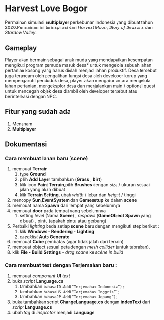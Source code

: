 # Harvest Love Bogor
Permainan simulasi **multiplayer** perkebunan Indonesia yang dibuat tahun 2020.Permainan ini terinspirasi dari *Harvest Moon*,
*Story of Seasons* dan *Stardew Valley*.

## Gameplay
Player akan bermain sebagai anak muda yang mendapatkan kesempatan mengikuti program pemuda masuk desa* untuk mengelola sebuah lahan pertanian kosong yang harus diolah menjadi lahan produktif. Desa tersebut juga terancam oleh pengalihan fungsi desa oleh developer korup yang mempengaruhi penduduk desa, player akan mengatur antara mengelola lahan pertanian, mengeksplor desa dan menjalankan main / optional quest  untuk mencegah objek desa diambil oleh developer tersebut atau berinterkasi dengan NPC.

## Fitur yang sudah ada
1. Menanam
2. **Multiplayer**

## Dokumentasi
### Cara membuat lahan baru (scene)
1. membuat **Terrain** 
    1. type **Ground**
    2. pilih **Add Layer** tambahkan (**Grass** , **Dirt**)
    3. klik icon **Paint Terrain**,pilih **Brushes** dengan *size* / ukuran sesuai jalan yang akan dibuat
    4. klik **Terrain Setting**, ubah *width* / lebar dan *height* / tinggi 
2. mencopy **Sun**,**EventSystem** dan **Gamesetup** ke dalam **scene**
3. membuat nama **Spawn** dari tempat yang sebelumnya
4. membuat **door** pada tempat yang sebelumnya
    1. setting *level* (Nama **Scene**) , *respawn* (**GameObject Spawn** yang dibuat) , pintu (apakah pintu atau gerbang)
5. Perbaiki *lighting* beda setiap **scene** baru dengan mengikuti step berikut : 
    1. klik **Windows - Rendering - Lighting**
    2. *checklist* **Auto Generate**
6. membuat **Cube** pembatas (agar tidak jatuh dari terrain)
7. membuat object sesual peta dengan *mesh collider* (untuk tabrakan).
8. klik **File - Build Settings** - *drag scane* ke *scène in build*

### Cara membuat text dengan Terjemahan baru :
1. membuat *component* **UI** *text*
2. buka *script* **Language.cs**
    1. tambahkan `bahasaID.Add(“Terjemahan Indonesia”);`
    2. tambahkan `bahasaUS.Add(“Terjemahan Inggris”);`
    3. tambahkan `bahasaJP.Add(“Terjemahan Jepang”);`
4. buka tambahkan script **ChangeLanguage.cs** dengan **indexText** dari *script* **Language.cs**
5. ubah *tag* di *inspector* menjadi **Language**